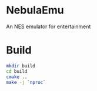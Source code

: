 # NebulaEmu
An NES emulator for entertainment

# Build
~~~sh
mkdir build
cd build
cmake ..
make -j `nproc`
~~~
